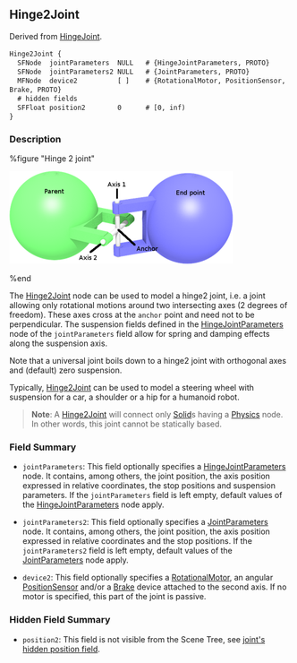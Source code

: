 ## Hinge2Joint

Derived from [HingeJoint](hingejoint.md).

```
Hinge2Joint {
  SFNode  jointParameters  NULL   # {HingeJointParameters, PROTO}
  SFNode  jointParameters2 NULL   # {JointParameters, PROTO}
  MFNode  device2          [ ]    # {RotationalMotor, PositionSensor, Brake, PROTO}
  # hidden fields
  SFFloat position2        0      # [0, inf)
}
```

### Description

%figure "Hinge 2 joint"

![hinge2Joint.png](images/hinge2Joint.thumbnail.png)

%end

The [Hinge2Joint](#hinge2joint) node can be used to model a hinge2 joint, i.e. a joint allowing only rotational motions around two intersecting axes (2 degrees of freedom).
These axes cross at the `anchor` point and need not to be perpendicular.
The suspension fields defined in the [HingeJointParameters](hingejointparameters.md) node of the `jointParameters` field allow for spring and damping effects along the suspension axis.

Note that a universal joint boils down to a hinge2 joint with orthogonal axes and (default) zero suspension.

Typically, [Hinge2Joint](#hinge2joint) can be used to model a steering wheel with suspension for a car, a shoulder or a hip for a humanoid robot.

> **Note**: A [Hinge2Joint](#hinge2joint) will connect only [Solid](solid.md)s having a [Physics](physics.md) node.
In other words, this joint cannot be statically based.

### Field Summary

- `jointParameters`: This field optionally specifies a [HingeJointParameters](hingejointparameters.md) node.
It contains, among others, the joint position, the axis position expressed in relative coordinates, the stop positions and suspension parameters.
If the `jointParameters` field is left empty, default values of the [HingeJointParameters](hingejointparameters.md) node apply.

- `jointParameters2`: This field optionally specifies a [JointParameters](jointparameters.md) node.
It contains, among others, the joint position, the axis position expressed in relative coordinates and the stop positions.
If the `jointParameters2` field is left empty, default values of the [JointParameters](jointparameters.md) node apply.

- `device2`: This field optionally specifies a [RotationalMotor](rotationalmotor.md), an angular [PositionSensor](positionsensor.md) and/or a [Brake](brake.md) device attached to the second axis.
If no motor is specified, this part of the joint is passive.

### Hidden Field Summary

- `position2`: This field is not visible from the Scene Tree, see [joint's hidden position field](joint.md#joints-hidden-position-fields).

